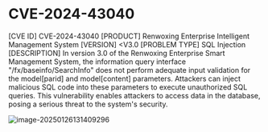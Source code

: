 # CVE-2024-43040

[CVE ID]
CVE-2024-43040
[PRODUCT]
Renwoxing Enterprise Intelligent Management System
[VERSION]
<V3.0
[PROBLEM TYPE]
SQL Injection
[DESCRIPTION]
In version 3.0 of the Renwoxing Enterprise Smart Management System, 
the information query interface "/fx/baseinfo/SearchInfo" does not perform adequate input validation for the model[parid] and model[content] parameters. 
Attackers can inject malicious SQL code into these parameters to execute unauthorized SQL queries. 
This vulnerability enables attackers to access data in the database, posing a serious threat to the system's security.

![image-20250126131409296](https://s2.loli.net/2025/01/26/NB7bimQPG2TVtjU.png)

